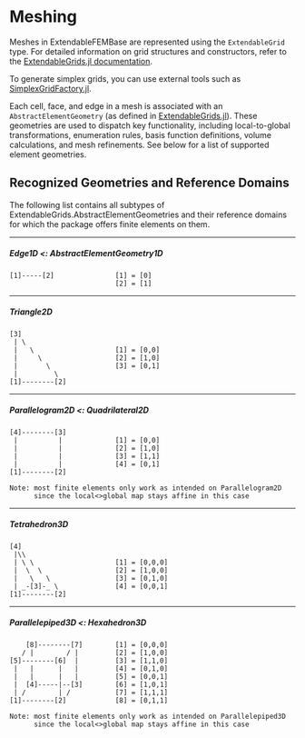 # Meshing

Meshes in ExtendableFEMBase are represented using the `ExtendableGrid` type. For detailed information on grid structures and constructors, refer to the [ExtendableGrids.jl documentation](https://github.com/j-fu/ExtendableGrids.jl).

To generate simplex grids, you can use external tools such as [SimplexGridFactory.jl](https://github.com/j-fu/SimplexGridFactory.jl).

Each cell, face, and edge in a mesh is associated with an `AbstractElementGeometry` (as defined in [ExtendableGrids.jl](https://github.com/j-fu/ExtendableGrids.jl)). These geometries are used to dispatch key functionality, including local-to-global transformations, enumeration rules, basis function definitions, volume calculations, and mesh refinements. See below for a list of supported element geometries.


## Recognized Geometries and Reference Domains

The following list contains all subtypes of ExtendableGrids.AbstractElementGeometries and their reference domains for which the package offers finite elements on them.

----
##### Edge1D <: AbstractElementGeometry1D

    [1]-----[2]               [1] = [0]
                              [2] = [1]
                              
----
##### Triangle2D
    
    [3]                 
     | \   
     |   \                    [1] = [0,0]
     |     \                  [2] = [1,0]
     |       \                [3] = [0,1]
     |         \ 
    [1]--------[2]
            
----
##### Parallelogram2D <: Quadrilateral2D

    [4]--------[3]               
     |          |             [1] = [0,0]
     |          |             [2] = [1,0]
     |          |             [3] = [1,1]
     |          |             [4] = [0,1]
    [1]--------[2]

    Note: most finite elements only work as intended on Parallelogram2D
          since the local<>global map stays affine in this case


----
##### Tetrahedron3D

    [4]                 
     |\\   
     | \ \                    [1] = [0,0,0]
     |  \  \                  [2] = [1,0,0]
     |   \   \                [3] = [0,1,0]
     | _-[3]-_ \              [4] = [0,0,1]
    [1]--------[2]


----
##### Parallelepiped3D <: Hexahedron3D
                         
        [8]--------[7]        [1] = [0,0,0]
       / |        / |         [2] = [1,0,0]
    [5]--------[6]  |         [3] = [1,1,0]
     |   |      |   |         [4] = [0,1,0]
     |   |      |   |         [5] = [0,0,1]
     |  [4]-----|--[3]        [6] = [1,0,1]
     | /        | /           [7] = [1,1,1]
    [1]--------[2]            [8] = [0,1,1]

    Note: most finite elements only work as intended on Parallelepiped3D
          since the local<>global map stays affine in this case
